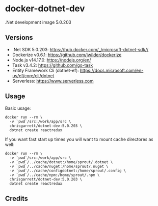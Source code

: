 # docker-dotnet-dev

.Net development image 5.0.203

## Versions
- .Net SDK 5.0.203: https://hub.docker.com/_/microsoft-dotnet-sdk//
- Dockerize v0.6.1: https://github.com/jwilder/dockerize
- Node.js v14.17.0: https://nodejs.org/en/
- Task v3.4.2: https://github.com/go-task
- Entity Framework Cli (dotnet-ef): https://docs.microsoft.com/en-us/ef/core/cli/dotnet
- Serverless: https://www.serverless.com 

## Usage

Basic usage:
```
docker run --rm \
  -v `pwd`/src:/work/app/src \
  chrisgarrett/dotnet-dev:5.0.203 \
  dotnet create reactredux
```

If you want fast start up times you will want to mount cache directores as well:
```
docker run --rm \
  -v `pwd`/src:/work/app/src \
  -v `pwd`/../cache/dotnet:/home/sprout/.dotnet \
  -v `pwd`/../cache/nuget:/home/sprout/.nuget \
  -v `pwd`/../cache/configdotnet:/home/sprout/.config \
  -v `pwd`/../cache/npm:/home/sprout/.npm \
  chrisgarrett/dotnet-dev:5.0.203 \
  dotnet create reactredux
```

## Credits
